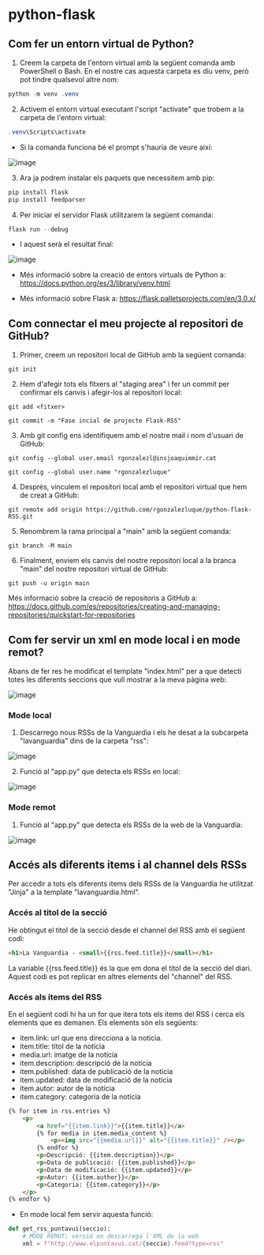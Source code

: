 # python-flask
## Com fer un entorn virtual de Python?
1. Creem la carpeta de l'entorn virtual amb la següent comanda amb PowerShell o Bash. En el nostre cas aquesta carpeta es diu venv, però pot tindre qualsevol altre nom:
```powershell
python -m venv .venv
```
2. Activem el entorn virtual executant l'script "activate" que trobem a la carpeta de l'entorn virtual:
```powershell
.venv\Scripts\activate
```
* Si la comanda funciona bé el prompt s'hauria de veure així:

![image](https://github.com/rgonzalezluque/python-flask-RSS/assets/165800646/1b66b4cc-bd01-4554-a466-ba075d9940f0)

3. Ara ja podrem instalar els paquets que necessitem amb pip:
```powershell
pip install flask
pip install feedparser
```

4. Per iniciar el servidor Flask utilitzarem la següent comanda:
```powershell
flask run --debug
```
* I aquest serà el resultat final:

![image](https://github.com/rgonzalezluque/python-flask-RSS/assets/165800646/25fa7473-6489-49f6-8987-77ebbe5127ef)

* Més informació sobre la creació de entors virtuals de Python a:  https://docs.python.org/es/3/library/venv.html

* Més informació sobre Flask a: https://flask.palletsprojects.com/en/3.0.x/

## Com connectar el meu projecte al repositori de GitHub?
1. Primer, creem un repositori local de GitHub amb la següent comanda:
```
git init
```
2. Hem d'afegir tots els fitxers al "staging area" i fer un commit per confirmar els canvis i afegir-los al repositori local:
```
git add <fitxer>
```
```
git commit -m "Fase incial de projecte Flask-RSS"
```
3. Amb git config ens identifiquem amb el nostre mail i nom d'usuari de GitHub:
```
git config --global user.email rgonzalezl@insjoaquimmir.cat
```
```
git config --global user.name "rgonzalezluque"
```
4. Després, vinculem el repositori local amb el repositori virtual que hem de creat a GitHub:
```
git remote add origin https://github.com/rgonzalezluque/python-flask-RSS.git
```
5. Renombrem la rama principal a "main" amb la següent comanda:
```
git branch -M main
```
6. Finalment, enviem els canvis del nostre repositori local a la branca "main" del nostre repositori virtual de GitHub:
```
git push -u origin main
```
Més informació sobre la creació de repositoris a GitHub a: https://docs.github.com/es/repositories/creating-and-managing-repositories/quickstart-for-repositories

## Com fer servir un xml en mode local i en mode remot?
Abans de fer res he modificat el template "index.html" per a que detecti totes les diferents seccions que vull mostrar a la meva pàgina web:

![image](https://github.com/rgonzalezluque/python-flask-RSS/assets/165800646/c68edff7-d3a0-4906-99ce-388bfe8528f6)

### Mode local
1. Descarrego nous RSSs de la Vanguardia i els he desat a la subcarpeta "lavanguardia" dins de la carpeta "rss":

![image](https://github.com/rgonzalezluque/python-flask-RSS/assets/165800646/b985ecde-619b-45ce-92a0-3f1d8e9f88fd)

2. Funció al "app.py" que detecta els RSSs en local:

![image](https://github.com/rgonzalezluque/python-flask-RSS/assets/165800646/965b00ff-72db-4407-863b-e0fcbe6a01f0)

### Mode remot
1. Funció al "app.py" que detecta els RSSs de la web de la Vanguardia:

![image](https://github.com/rgonzalezluque/python-flask-RSS/assets/165800646/c354dc77-1560-4df1-acdb-2995fd602244)

## Accés als diferents items i al channel dels RSSs
Per accedir a tots els diferents items dels RSSs de la Vanguardia he utilitzat "Jinja" a la template "lavanguardia.html".
### Accés al titol de la secció
He obtingut el titol de la secció desde el channel del RSS amb el següent codi:
```html
<h1>La Vanguardia - <small>{{rss.feed.title}}</small></h1>
```
La variable {{rss.feed.title}} és la que em dona el titol de la secció del diari. Aquest codi es pot replicar en altres elements del "channel" del RSS.
### Accés als items del RSS
En el següent codi hi ha un for que itera tots els items del RSS i cerca els elements que es demanen.
Els elements són els següents:
* item.link: url que ens direcciona a la noticia.
* item.title: títol de la notícia
* media.url: imatge de la notícia
* item.description: descripció de la notícia
* item.published: data de publicació de la notícia
* item.updated: data de modificació de la notícia
* item.autor: autor de la notícia
* item.category: categoria de la notícia
```html
{% for item in rss.entries %}
    <p>
        <a href="{{item.link}}">{{item.title}}</a>
        {% for media in item.media_content %}
            <p><img src="{{media.url}}" alt="{{item.title}}" /></p>
        {% endfor %}
        <p>Descripció: {{item.description}}</p>
        <p>Data de publicació: {{item.published}}</p>
        <p>Data de modificació: {{item.updated}}</p>
        <p>Autor: {{item.author}}</p>
        <p>Categoria: {{item.category}}</p>
    </p>
{% endfor %}
```

- En mode local fem servir aquesta funció:
```python
def get_rss_puntavui(seccio):
    # MODE REMOT: versió on descarrega l'XML de la web
    xml = f"http://www.elpuntavui.cat/{seccio}.feed?type=rss"
```